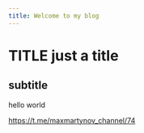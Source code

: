 ```yaml
---
title: Welcome to my blog
---
```

# TITLE just a title

## subtitle

hello world

https://t.me/maxmartynov_channel/74

